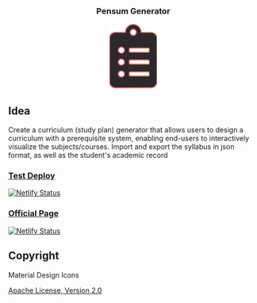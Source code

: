 <!-- # Pensum Generator -->

<h3 align="center">Pensum Generator</h3>
<div align="center">
<img src="./favicon.svg" width="96">

</div>

<!-- ![Logo](./favicon.svg) -->

## Idea

Create a curriculum (study plan) generator that allows users to design a curriculum with a prerequisite system, enabling end-users to interactively visualize the subjects/courses.
Import and export the syllabus in json format, as well as the student's academic record

### [Test Deploy](https://pensumjs.netlify.app/pensum.html)
[![Netlify Status](https://api.netlify.com/api/v1/badges/051897ef-5077-45d1-99b2-7ca4d427c5a2/deploy-status)](https://app.netlify.com/sites/pensumjs/deploys)

### [Official Page](https://jackestar.netlify.app/proyects/pensum/pensum.html)
[![Netlify Status](https://api.netlify.com/api/v1/badges/74b08afd-bbd2-424c-b0c2-0dfa1dc0896e/deploy-status)](https://app.netlify.com/sites/jackestar/deploys)

## Copyright

Material Design Icons

[Apache License, Version 2.0](https://www.apache.org/licenses/LICENSE-2.0.html)